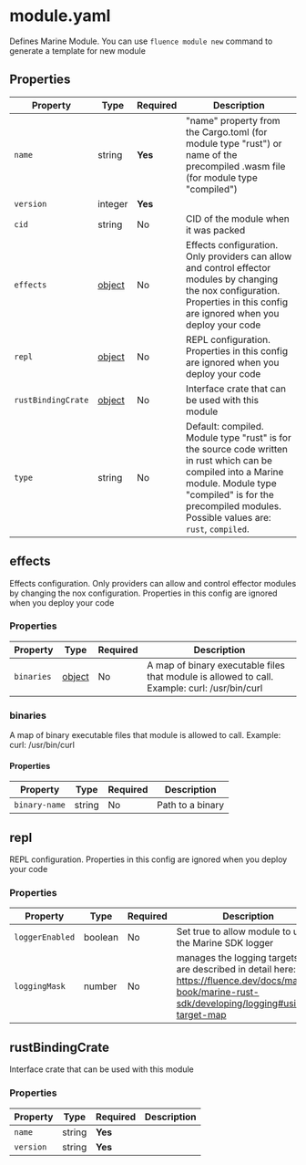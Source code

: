 # module.yaml

Defines Marine Module. You can use `fluence module new` command to generate a template for new module

## Properties

| Property           | Type                        | Required | Description                                                                                                                                                                                                              |
|--------------------|-----------------------------|----------|--------------------------------------------------------------------------------------------------------------------------------------------------------------------------------------------------------------------------|
| `name`             | string                      | **Yes**  | "name" property from the Cargo.toml (for module type "rust") or name of the precompiled .wasm file (for module type "compiled")                                                                                          |
| `version`          | integer                     | **Yes**  |                                                                                                                                                                                                                          |
| `cid`              | string                      | No       | CID of the module when it was packed                                                                                                                                                                                     |
| `effects`          | [object](#effects)          | No       | Effects configuration. Only providers can allow and control effector modules by changing the nox configuration. Properties in this config are ignored when you deploy your code                                          |
| `repl`             | [object](#repl)             | No       | REPL configuration. Properties in this config are ignored when you deploy your code                                                                                                                                      |
| `rustBindingCrate` | [object](#rustbindingcrate) | No       | Interface crate that can be used with this module                                                                                                                                                                        |
| `type`             | string                      | No       | Default: compiled. Module type "rust" is for the source code written in rust which can be compiled into a Marine module. Module type "compiled" is for the precompiled modules. Possible values are: `rust`, `compiled`. |

## effects

Effects configuration. Only providers can allow and control effector modules by changing the nox configuration. Properties in this config are ignored when you deploy your code

### Properties

| Property   | Type                | Required | Description                                                                                   |
|------------|---------------------|----------|-----------------------------------------------------------------------------------------------|
| `binaries` | [object](#binaries) | No       | A map of binary executable files that module is allowed to call. Example: curl: /usr/bin/curl |

### binaries

A map of binary executable files that module is allowed to call. Example: curl: /usr/bin/curl

#### Properties

| Property      | Type   | Required | Description      |
|---------------|--------|----------|------------------|
| `binary-name` | string | No       | Path to a binary |

## repl

REPL configuration. Properties in this config are ignored when you deploy your code

### Properties

| Property        | Type    | Required | Description                                                                                                                                              |
|-----------------|---------|----------|----------------------------------------------------------------------------------------------------------------------------------------------------------|
| `loggerEnabled` | boolean | No       | Set true to allow module to use the Marine SDK logger                                                                                                    |
| `loggingMask`   | number  | No       | manages the logging targets, that are described in detail here: https://fluence.dev/docs/marine-book/marine-rust-sdk/developing/logging#using-target-map |

## rustBindingCrate

Interface crate that can be used with this module

### Properties

| Property  | Type   | Required | Description |
|-----------|--------|----------|-------------|
| `name`    | string | **Yes**  |             |
| `version` | string | **Yes**  |             |

